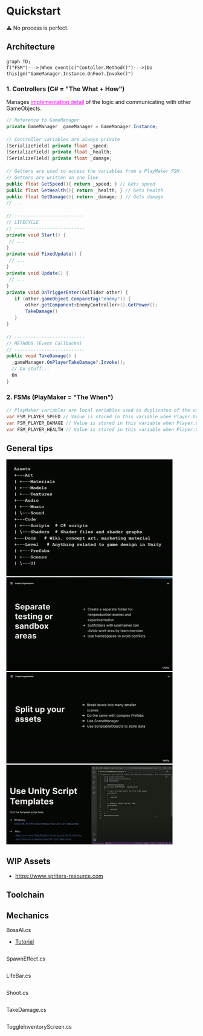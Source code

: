 # Quickstart

:warning: No process is perfect.

## Architecture
```mermaid
graph TD;
f("FSM")--->|When event|c("Contoller.Method()")--->|Do this|gm("GameManager.Instance.OnFoo?.Invoke()")
```

### 1. Controllers (C# = "The What + How")
Manages <u style="color: magenta;">implementation detail</u> of the logic and communicating with other GameObjects.
```cs
// Reference to GameManager
private GameManager _gameManager = GameManager.Instance;

// Controller variables are always private
[SerializeField] private float _speed;
[SerializeField] private float _health;
[SerializeField] private float _damage;

// Getters are used to access the variables from a PlayMaker FSM
// Getters are written on one line
public float GetSpeed(){ return _speed; } // Gets speed
public float GetHealth(){ return _health; } // Gets health
public float GetDamage(){ return _damage; } // Gets damage
// ...

// --------------------------
// LIFECYCLE
// --------------------------
private void Start() {
 // ...
}
private void FixedUpdate() {
 // ...
}
private void Update() {
 // ...
}
private void OnTriggerEnter(Collider other) {
   if (other.gameObject.CompareTag("enemy")) {
       other.getComponent<EnemyController>().GetPower();
       TakeDamage()
   }
}

// --------------------------
// METHODS (Event Callbacks)
// --------------------------
public void TakeDamage() {
  _gameManager.OnPlayerTakeDamage?.Invoke();
  // Do stuff...
  On
}

```

### 2. FSMs (PlayMaker = "The When")
```cs
// PlayMaker variables are local variables used as duplicates of the variables in the Controller
var FSM_PLAYER_SPEED // Value is stored in this variable when Player.GetSpeed() is Invoked
var FSM_PLAYER_DAMAGE // Value is stored in this variable when Player.GetDamage() is Invoked
var FSM_PLAYER_HEALTH // Value is stored in this variable when Player.GetHealth() is Invoked
```


## General tips
<img src="dir.png" width="440" />
<img src="01.png" width="440" />
<img src="02.png" width="440" />
<img src="03.png" width="440" />

## WIP Assets
+ https://www.spriters-resource.com

## Toolchain


## Mechanics
BossAI.cs
+ [Tutorial](https://www.youtube.com/watch?v=X7VwAGvAOIw)
```cs

```

SpawnEffect.cs
```cs

```

LifeBar.cs
```cs

```

Shoot.cs
```cs

```

TakeDamage.cs
```cs

```

ToggleInventoryScreen.cs
```cs

```
